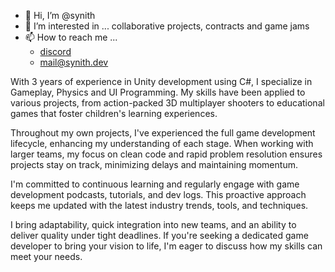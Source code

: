 - 👋 Hi, I’m @synith
- 👀 I’m interested in ... collaborative projects, contracts and game jams
- 📫 How to reach me ...
  - [discord](https://discord.gg/BbYnSQ55dP)
  - mail@synith.dev

With 3 years of experience in Unity development using C#, I specialize in Gameplay, Physics and UI Programming. My skills have been applied to various projects, from action-packed 3D multiplayer shooters to educational games that foster children's learning experiences.

Throughout my own projects, I've experienced the full game development lifecycle, enhancing my understanding of each stage. When working with larger teams, my focus on clean code and rapid problem resolution ensures projects stay on track, minimizing delays and maintaining momentum.

I'm committed to continuous learning and regularly engage with game development podcasts, tutorials, and dev logs. This proactive approach keeps me updated with the latest industry trends, tools, and techniques.

I bring adaptability, quick integration into new teams, and an ability to deliver quality under tight deadlines. If you're seeking a dedicated game developer to bring your vision to life, I'm eager to discuss how my skills can meet your needs.



<!---
synith/synith is a ✨ special ✨ repository because its `README.md` (this file) appears on your GitHub profile.
You can click the Preview link to take a look at your changes.
--->
